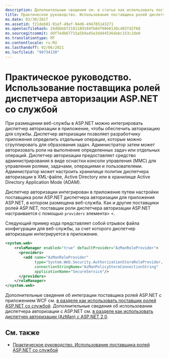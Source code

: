 ```yaml
---
description: Дополнительные сведения см. в статье как использовать поставщик роли диспетчера авторизации ASP.NET со службой.
title: Практическое руководство. Использование поставщика ролей диспетчера авторизации ASP.NET со службой
ms.date: 03/30/2017
ms.assetid: f21deb81-91ef-49ef-94d6-494785143271
ms.openlocfilehash: 24d6bbbf2181189104fb0df0068130c402fd2f68
ms.sourcegitcommit: ddf7edb67715a5b9a45e3dd44536dabc153c1de0
ms.translationtype: MT
ms.contentlocale: ru-RU
ms.lasthandoff: 02/06/2021
ms.locfileid: "99734130"
---
```

# <a name="how-to-use-the-aspnet-authorization-manager-role-provider-with-a-service"></a>Практическое руководство. Использование поставщика ролей диспетчера авторизации ASP.NET со службой

При размещении веб-службы в ASP.NET можно интегрировать диспетчер авторизации в приложение, чтобы обеспечить авторизацию для службы. Диспетчер авторизации позволяет разработчику приложения определить отдельные операции, которые можно сгруппировать для образования задач. Администратор затем может авторизовать роли на выполнение определенных задач или отдельных операций. Диспетчер авторизации предоставляет средство администрирования в виде оснастки консоли управления (MMC) для управления ролями, задачами, операциями и пользователями. Администратор может настроить хранилище политик диспетчера авторизации в XML-файле, Active Directory или в хранилище Active Directory Application Mode (ADAM).  
  
 Диспетчер авторизации интегрирован в приложение путем настройки поставщика роли ASP.NET диспетчера авторизации для приложения ASP.NET, в котором размещена веб-служба. Как и другие поставщики ролей ASP.NET, поставщик роли диспетчера авторизации ASP.NET настраивается с помощью `providers` элемента> <.  
  
 Следующий пример кода представляет собой отрывок файла конфигурации для веб-службы, за счет которого диспетчер авторизации интегрируется в приложение.  
  
```xml  
<system.web>  
    <roleManager enabled="true" defaultProvider="AzManRoleProvider">  
      <providers>  
        <add name="AzManRoleProvider"  
             type="System.Web.Security.AuthorizationStoreRoleProvider, System.Web, Version=2.0.0.0, Culture=neutral, publicKeyToken=b03f5f7f11d50a3a"  
             connectionStringName="AzManPolicyStoreConnectionString"
             applicationName="SecureService"/>  
      </providers>  
    </roleManager>  
</system.web>  
```  
  
 Дополнительные сведения об интеграции поставщика ролей ASP.NET с приложением WCF см. [в разделе как использовать поставщик ролей ASP.NET со службой](how-to-use-the-aspnet-role-provider-with-a-service.md). Дополнительные сведения об использовании диспетчера авторизации с ASP.NET см. [в разделе как использовать диспетчер авторизации (AzMan) с ASP.NET 2,0](/previous-versions/msp-n-p/ff649313(v=pandp.10)).  
  
## <a name="see-also"></a>См. также

- [Практическое руководство. Использование поставщика ролей ASP.NET со службой](how-to-use-the-aspnet-role-provider-with-a-service.md)
